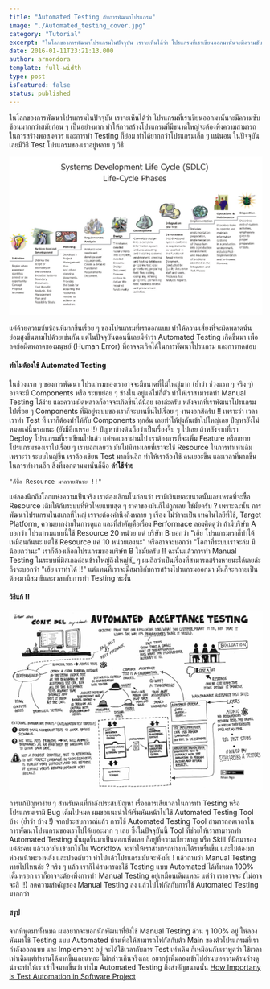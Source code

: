 ```yaml
---
title: "Automated Testing กับการพัฒนาโปรแกรม"
image: "./Automated_testing_cover.jpg"
category: "Tutorial"
excerpt: "ในโลกของการพัฒนาโปรแกรมในปัจจุบัน เราจะเห็นได้ว่า โปรแกรมที่เราเขียนออกมานั้นจะมีความซับซ้อนมากกว่าสมัยก่อน ๆ เป็นอย่างมาก ทำให้การสร้างโปรแกรมที่มีขนาดใหญ่จะต้องพึ่งความสามารถในการสร้างพอสมควร และการทำ Testing ก็ย่อม ทำได้ยากกว่าโปรแกรมเล็ก ๆ แน่..."
date: 2016-01-11T23:21:13.000
author: arnondora
template: full-width
type: post
isFeatured: false
status: published
---
```


ในโลกของการพัฒนาโปรแกรมในปัจจุบัน เราจะเห็นได้ว่า โปรแกรมที่เราเขียนออกมานั้นจะมีความซับซ้อนมากกว่าสมัยก่อน ๆ เป็นอย่างมาก ทำให้การสร้างโปรแกรมที่มีขนาดใหญ่จะต้องพึ่งความสามารถในการสร้างพอสมควร และการทำ Testing ก็ย่อม ทำได้ยากกว่าโปรแกรมเล็ก ๆ แน่นอน ในปัจจุบันเลยมีวิธี Test โปรแกรมของเราอยู่หลาย ๆ วิธี

![Automated Testing](./Systems_Development_Life_Cycle.jpg)

แต่ด้วยความซับซ้อนที่มากขึ้นเรื่อย ๆ ของโปรแกรมที่เราออกแบบ ทำให้ความเสี่ยงที่จะผิดพลาดนั้นย่อมสูงขึ้นตามไปด้วยเช่นกัน แต่ในปัจจุบันตอนนี้เลยมีคำว่า Automated Testing เกิดขึ้นมา เพื่อลดข้อผิดพลาดของมนุษย์ (Human Error) ที่อาจจะเกิดได้ในการพัฒนาโปรแกรม และการทดสอบ

#### ทำไมต้องใช้ Automated Testing
ในช่วงแรก ๆ ของการพัฒนา โปรแกรมของเราอาจจะมีขนาดที่ไม่ใหญ่มาก (ย้ำว่า ช่วงแรก ๆ จริง ๆ) อาจจะมี Components หรือ ระบบย่อย ๆ ข้างใน อยู่แค่ไม่กี่ตัว ทำให้เราสามารถทำ Manual Testing ได้ง่าย และความผิดพลาดก็อาจจะเกิดขึ้นได้น้อย
เอาล่ะครับ หลังจากที่เราพัฒนาโปรแกรมไปเรื่อย ๆ Components ที่มีอยู่ระบบของเราก็จะบานขึ้นไปเรื่อย ๆ งานงอกสิครับ !! เพราะว่า เวลาเราทำ Test ที เราก็ต้องทำให้กับ Components ทุกอัน เลยทำให้ยุ่งกันเข้าไปใหญ่เลย
ปัญหายังไม่หมดแค่นี้หรอกนะ (ยังมีอีกเหรอ !!) ปัญหาข้างต้นถือว่าเป็นเรื่องจิ๊บ ๆ ไปเลย ถ้าหลังจากที่เรา Deploy โปรแกรมที่เราเขียนไปแล้ว แต่พอเวลาผ่านไป เราต้องการที่จะเพิ่ม Feature หรือขยายโปรแกรมของเราไปเรื่อย ๆ เราบอกเลยว่า มันไม่มีทางเลยที่เราจะใช้ Resource ในการทำเท่าเดิม เพราะว่า ระบบใหญ่ขึ้น เราต้องเขียน Test มากขึ้นอีก ทำให้เราต้องใช้ คนเยอะขึ้น และเวลาที่มากขึ้นในการทำงานอีก สิ่งที่งอกตามมานั่นก็คือ **ค่าใช้จ่าย**

    "ก็ซื้อ Resource มาถวายมันซะ !!"

แต่ลองนึกถึงโลกแห่งความเป็นจริง เราต้องเลิกมโนก่อนว่า เรามีเงินเยอะขนาดนั้นเลยเหรอที่จะซื้อ Resource เติมให้กับระบบที่หิวโหยแบบสุด ๆ ราคาของมันก็ไม่ถูกเลย ใช่มั้ยครับ ?
เพราะฉะนั้น การพัฒนาโปรแกรมในสเกลที่ใหญ่ เราจะต้องคำนึงถึงหลาย ๆ เรื่อง ไม่ว่าจะเป็น เทคโนโลยีที่ใช้, Target Platform, ความยากง่ายในการดูแล และที่สำคัญคือเรื่อง Performace
ลองคิดดูว่า ถ้ามีบริษัท A บอกว่า โปรแกรมแบบนี้ใช้ Resource 20  หน่วย แต่ บริษัท B บอกว่า "เฮ้ย โปรแกรมเราก็ทำได้เหมือนกันนะ แต่ใช้ Resource แค่ 10 หน่วยเองนะ" หรืออาจจะบอกว่า "โอกาที่ระบบเราจะล่ม มีน้อยกว่านะ" เราก็ต้องเลือกโปรแกรมของบริษัท B ใช่มั้ยครับ !!
ฉะนั้นแล้วการทำ Manual Testing ในระบบที่มีสเกลค่อนข้างใหญ่ถึงใหญ่สั\_ ๆ ผมถือว่าเป็นเรื่องที่สามารถสร้างหายนะได้เลยล่ะ ถึงจะบอกว่า "เฮ้ย เราทำได้ !!" แต่แทนที่เราจะมีสมาธิกับการสร้างโปรแกรมออกมา มันก็จะกลายเป็นต้องมามีสมาธิและเวลากับการทำ Testing ซะงั้น

#### วิธีแก้ !!

![Automated Testing](./Automated_testing_1.jpg)

การแก้ปัญหาง่าย ๆ สำหรับคนที่กำลังประสบปัญหา เรื่องการเสียเวลาในการทำ Testing หรือโปรแกรมเรามี Bug เต็มไปหมด ผมขอแนะนำให้เริ่มหันหน้าไปใช้ Automated Testing Tool บ้าง (ย้ำว่า บ้าง !) จากประสบการณ์แล้ว การใช้ Automated Testing Tool สามารถลดเวลาในการพัฒนาโปรแกรมของเราไปได้เยอะมาก ๆ เลย
ซึ่งในปัจจุบันนี้ Tool ที่ช่วยให้เราสามารถทำ Automated Testing นั้นผุดขึ้นมาเป็นดอกเห็ดเลย ก็อยู่ที่ความเชี่ยวชาญ หรือ Skill ที่ฝึกมาของแต่ล่ะคน แล้วเอามันเข้ามาใช้ใน Workflow จะทำให้เราสามารถทำงานได้ราบรื่นขึ้น และไม่ต้องมาห่วงหน้าพะวงหลัง และปวดตับว่า ทำไปแล้วโปรแกรมมันจะพังมั้ย !
แล้วถามว่า Manual Testing หายไปไหนล่ะ ? จริง ๆ แล้ว เราก็ไม่สามารถชใช้ Testing แบบ Automated ได้ทั้งหมด 100% เต็มหรอก เราก็อาจจะต้องพึ่งการทำ Manual Testing อยู่เหมือนเดิมแหละ แต่ว่า เราอาจจะ (ไม่อาจจะสิ !!) ลดความสำคัญของ Manual Testing ลง แล้วไปโฟกัสกับการใช้ Automated Testing มากกว่า

#### สรุป
จากที่พูดมาทั้งหมด ผมอยากจะบอกนักพัฒนาที่ยังใช้ Manual Testing ล้วน ๆ 100% อยู่ ให้ลองหันมาใช้ Testing แบบ Automated บ้างเพื่อให้สามารถโฟกัสกับตัว Main ของตัวโปรแกรมที่เรากำลังออกแบบ และ Implement อยู่ จะได้ใช้เวลากับการ Test เท่าเดิม ก็เหมือนกับเราพูดว่า ใช้เวลาเท่าเดิมแต่ทำงานได้มากขึ้นเลยแหละ ไม่กล่าวเกินจริงเลย อยากรู้เพิ่มลองเข้าไปอ่านบทความด้านล่างดู น่าจะทำให้เราเข้าใจมากขึ้นว่า ทำไม Automated Testing ถึงสำคัญขนาดนั้น [How Importany is Test Automation in Software Project][0]

[0]: http://www.seguetech.com/blog/2013/04/02/important-test-automation-software-project
